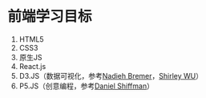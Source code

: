 # 前端学习目标

1. HTML5
1. CSS3
1. 原生JS
1. React.js
1. D3.JS（数据可视化，参考[Nadieh Bremer](https://www.visualcinnamon.com/)，[Shirley WU](http://sxywu.com/)）
1. P5.JS（创意编程，参考[Daniel Shiffman](https://www.youtube.com/user/shiffman)）
